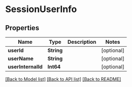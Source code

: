 # SessionUserInfo

## Properties
Name | Type | Description | Notes
------------ | ------------- | ------------- | -------------
**userId** | **String** |  | [optional] 
**userName** | **String** |  | [optional] 
**userInternalId** | **Int64** |  | [optional] 

[[Back to Model list]](../README.md#documentation-for-models) [[Back to API list]](../README.md#documentation-for-api-endpoints) [[Back to README]](../README.md)


